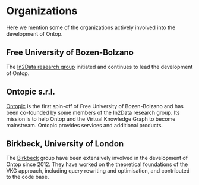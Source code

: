 # Organizations

Here we mention some of the organizations actively involved into the development of Ontop. 

## Free University of Bozen-Bolzano

The [In2Data research group](https://www.inf.unibz.it/krdb/in2data/) initiated and continues to lead the development of Ontop.

## Ontopic s.r.l.

[Ontopic](https://ontopic.ai/) is the first spin-off of Free University of Bozen-Bolzano and has been co-founded by some members of the In2Data research group.
Its mission is to help Ontop and the Virtual Knowledge Graph to become mainstream. 
Ontopic provides services and additional products.

## Birkbeck, University of London

The [Birkbeck](http://www.dcs.bbk.ac.uk/) group have been
extensively involved in the development of Ontop since 2012. They have
worked on the theoretical foundations of the VKG approach, including
query rewriting and optimisation, and contributed to the code base.
